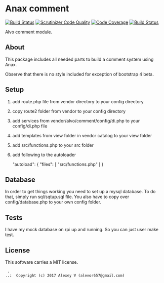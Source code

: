 Anax comment
==================================

[![Build Status](https://travis-ci.org/alevor657/alvo-comment.svg?branch=master)](https://travis-ci.org/alevor657/alvo-comment)
[![Scrutinizer Code Quality](https://scrutinizer-ci.com/g/alevor657/alvo-comment/badges/quality-score.png?b=master)](https://scrutinizer-ci.com/g/alevor657/alvo-comment/?branch=master)
[![Code Coverage](https://scrutinizer-ci.com/g/alevor657/alvo-comment/badges/coverage.png?b=master)](https://scrutinizer-ci.com/g/alevor657/alvo-comment/?branch=master)
[![Build Status](https://scrutinizer-ci.com/g/alevor657/alvo-comment/badges/build.png?b=master)](https://scrutinizer-ci.com/g/alevor657/alvo-comment/build-status/master)

Alvo comment module.



About
------------------

This package includes all needed parts to build a comment system using Anax.

Observe that there is no style included for exception of bootstrap 4 beta.



Setup
------------------

1. add route.php file from vendor directory to your config directory
2. copy route2 folder from vendor to your config directory
3. add services from vendor/alvo/comment/config/di.php to your config/di.php file
4. add templates from view folder in vendor catalog to your view folder
5. add src/functions.php to your src folder
6. add following to the autoloader

    "autoload": {
        "files": [
            "src/functions.php"
        ]
    }



Database
-------------------

In order to get things working you need to set up a mysql database. To do that, simply run sql/sqtup.sql file.
You also have to copy over config/database.php to your own config folder.



Tests
-------------------

I have my mock database on rpi up and running. So you can just user make test.



License
------------------

This software carries a MIT license.



```
 .  
..:  Copyright (c) 2017 Alexey V (alevor657@gmail.com)
```
